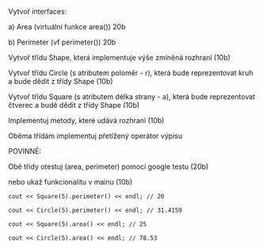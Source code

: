 Vytvoř interfaces:

a) Area (virtuální funkce area()) 20b

b) Perimeter (vf perimeter()) 20b



Vytvoř třídu Shape, která implementuje výše zmíněná rozhraní (10b)



Vytvoř třídu Circle (s atributem poloměr - r), která bude reprezentovat kruh a bude dědit z třídy Shape (10b)



Vytvoř třídu Square (s atributem délka strany - a), která bude reprezentovat čtverec a budě dědit z třídy Shape (10b)



Implementuj metody, které udává rozhraní (10b)

Oběma třídám implementuj přetížený operátor výpisu



POVINNÉ:

Obě třídy otestuj (area, perimeter) pomocí google testu (20b)



nebo ukaž funkcionalitu v mainu (10b)



    cout << Square(5).perimeter() << endl; // 20

    cout << Circle(5).perimeter() << endl; // 31.4159

    cout << Square(5).area() << endl; // 25

    cout << Circle(5).area() << endl; // 78.53
